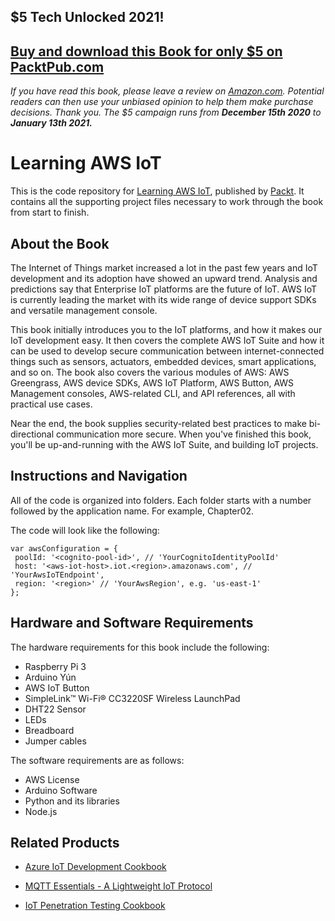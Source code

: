 ## $5 Tech Unlocked 2021!
[Buy and download this Book for only $5 on PacktPub.com](https://www.packtpub.com/product/learning-aws-iot/9781788396110)
-----
*If you have read this book, please leave a review on [Amazon.com](https://www.amazon.com/gp/product/1788396111).     Potential readers can then use your unbiased opinion to help them make purchase decisions. Thank you. The $5 campaign         runs from __December 15th 2020__ to __January 13th 2021.__*

# Learning AWS IoT
This is the code repository for [Learning AWS IoT](https://www.packtpub.com/virtualization-and-cloud/learning-aws-iot?utm_source=github&utm_medium=repository&utm_content=9781788396110), published by [Packt](https://www.packtpub.com/?utm_source=github). It contains all the supporting project files necessary to work through the book from start to finish.
## About the Book
The Internet of Things market increased a lot in the past few years and IoT development and its adoption have showed an upward trend. Analysis and predictions say that Enterprise IoT platforms are the future of IoT. AWS IoT is currently leading the market with its wide range of device support SDKs and versatile management console.

This book initially introduces you to the IoT platforms, and how it makes our IoT development easy. It then covers the complete AWS IoT Suite and how it can be used to develop secure communication between internet-connected things such as sensors, actuators, embedded devices, smart applications, and so on. The book also covers the various modules of AWS: AWS Greengrass, AWS device SDKs, AWS IoT Platform, AWS Button, AWS Management consoles, AWS-related CLI, and API references, all with practical use cases.

Near the end, the book supplies security-related best practices to make bi-directional communication more secure. When you've finished this book, you'll be up-and-running with the AWS IoT Suite, and building IoT projects.
## Instructions and Navigation
All of the code is organized into folders. Each folder starts with a number followed by the application name. For example, Chapter02.

The code will look like the following:
```
var awsConfiguration = {
 poolId: '<cognito-pool-id>', // 'YourCognitoIdentityPoolId'
 host: '<aws-iot-host>.iot.<region>.amazonaws.com', // 'YourAwsIoTEndpoint',
 region: '<region>' // 'YourAwsRegion', e.g. 'us-east-1'
};
```
## Hardware and Software Requirements

The hardware requirements for this book include the following:

* Raspberry Pi 3
* Arduino Yún
* AWS IoT Button
* SimpleLink™ Wi-Fi® CC3220SF Wireless LaunchPad
* DHT22 Sensor
* LEDs
* Breadboard
* Jumper cables

The software requirements are as follows:

* AWS License
* Arduino Software
* Python and its libraries
* Node.js

## Related Products
* [Azure IoT Development Cookbook](https://www.packtpub.com/virtualization-and-cloud/azure-iot-development-cookbook?utm_source=github&utm_medium=repository&utm_content=9781787283008)

* [MQTT Essentials - A Lightweight IoT Protocol](https://www.packtpub.com/application-development/mqtt-essentials-lightweight-iot-protocol?utm_source=github&utm_medium=repository&utm_content=9781787287815)

* [IoT Penetration Testing Cookbook](https://www.packtpub.com/networking-and-servers/iot-penetration-testing-cookbook?utm_source=github&utm_medium=repository&utm_content=9781787280571)
